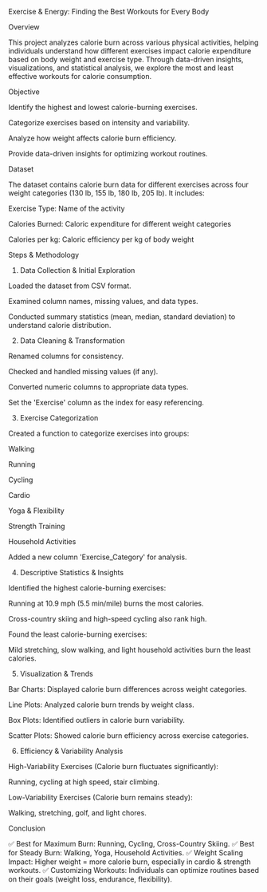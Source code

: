 Exercise & Energy: Finding the Best Workouts for Every Body

Overview

This project analyzes calorie burn across various physical activities, helping individuals understand how different exercises impact calorie expenditure based on body weight and exercise type. Through data-driven insights, visualizations, and statistical analysis, we explore the most and least effective workouts for calorie consumption.

Objective

Identify the highest and lowest calorie-burning exercises.

Categorize exercises based on intensity and variability.

Analyze how weight affects calorie burn efficiency.

Provide data-driven insights for optimizing workout routines.


Dataset

The dataset contains calorie burn data for different exercises across four weight categories (130 lb, 155 lb, 180 lb, 205 lb). It includes:

Exercise Type: Name of the activity

Calories Burned: Caloric expenditure for different weight categories

Calories per kg: Caloric efficiency per kg of body weight



Steps & Methodology


1. Data Collection & Initial Exploration

Loaded the dataset from CSV format.

Examined column names, missing values, and data types.

Conducted summary statistics (mean, median, standard deviation) to understand calorie distribution.


2. Data Cleaning & Transformation

Renamed columns for consistency.

Checked and handled missing values (if any).

Converted numeric columns to appropriate data types.

Set the 'Exercise' column as the index for easy referencing.


3. Exercise Categorization

Created a function to categorize exercises into groups:

Walking

Running

Cycling

Cardio

Yoga & Flexibility

Strength Training

Household Activities

Added a new column 'Exercise_Category' for analysis.


4. Descriptive Statistics & Insights

Identified the highest calorie-burning exercises:

Running at 10.9 mph (5.5 min/mile) burns the most calories.

Cross-country skiing and high-speed cycling also rank high.

Found the least calorie-burning exercises:

Mild stretching, slow walking, and light household activities burn the least calories.


5. Visualization & Trends

Bar Charts: Displayed calorie burn differences across weight categories.

Line Plots: Analyzed calorie burn trends by weight class.

Box Plots: Identified outliers in calorie burn variability.

Scatter Plots: Showed calorie burn efficiency across exercise categories.


6. Efficiency & Variability Analysis

High-Variability Exercises (Calorie burn fluctuates significantly):

Running, cycling at high speed, stair climbing.

Low-Variability Exercises (Calorie burn remains steady):

Walking, stretching, golf, and light chores.


Conclusion

✅ Best for Maximum Burn: Running, Cycling, Cross-Country Skiing.
✅ Best for Steady Burn: Walking, Yoga, Household Activities.
✅ Weight Scaling Impact: Higher weight = more calorie burn, especially in cardio & strength workouts.
✅ Customizing Workouts: Individuals can optimize routines based on their goals (weight loss, endurance, flexibility).
